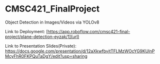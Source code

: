 # CMSC421_FinalProject
Object Detection in Images/Videos via YOLOv8

Link to Deployment: [https://app.roboflow.com/cmsc421-final-project/plane-detection-eyzak/1](url)

Link to Presentation Slides(Private): [https://docs.google.com/presentation/d/12aXkwfbvjtTFLMzWOcYG9KUlnPMcyFhR0FKPQuTaDgY/edit?usp=sharing ](url)


